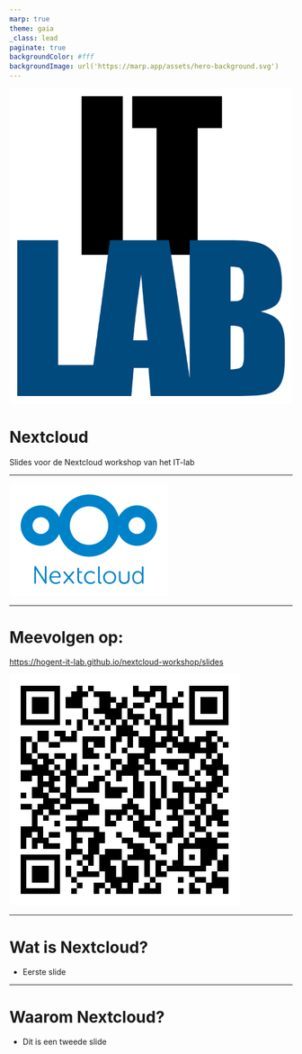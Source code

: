 ```yaml
---
marp: true
theme: gaia
_class: lead
paginate: true
backgroundColor: #fff
backgroundImage: url('https://marp.app/assets/hero-background.svg')
---
```


![bg left:40% 80%](./img/logo.png)

# **Nextcloud**

Slides voor de Nextcloud workshop van het IT-lab


---

![bg left:100% 60%](./img/logo_nextcloud_blue.svg) <!-- Plaats voor logo voor openingsslide, foefel gerust met de sizes van de bg -->

---


# Meevolgen op:

https://hogent-it-lab.github.io/nextcloud-workshop/slides <!-- URL naar de slides -->

![QR bg right contain](./img/link_qr.png) <!-- QR-code naar de slides -->

---

# Wat is Nextcloud?

- Eerste slide


---

# Waarom Nextcloud?

- Dit is een tweede slide
